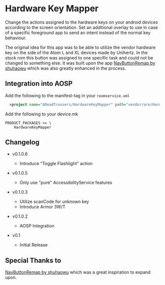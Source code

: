 Hardware Key Mapper
=================================================
Change the actions assigned to the hardware keys on your android devices according to the screen orientation.
Set an additional overlay to use in case of a specific foreground app to send an intent instead of the normal key behaviour.

The original idea for this app was to be able to utilize the vendor hardware key on the side of the Atom L and XL devices made by Unihertz.
In the stock rom this button was assigned to one specific task and could not be changed to something else.
It was built upon the app [NavButtonRemap by shuhaowu](https://github.com/shuhaowu/NavButtonRemap) which was also greatly enhanced in the process.

## Integration into AOSP
Add the following to the manifest-tag in your `roomservice.xml`

```xml
  <project name="ADeadTrousers/HardwareKeyMapper" path="vendor/are/HardwareKeyMapper" remote="github" revision="master" />
```

Add the following to your device.mk

```
PRODUCT_PACKAGES += \
    HardwareKeyMapper
```

## Changelog

* v0.1.0.6
    - Introduce "Toggle Flashlight" action

* v0.1.0.5
    - Only use "pure" AccessibilityService features

* v0.1.0.3
    - Utilize scanCode for unknown key
    - Introduce Armor 3W/T

* v0.1.0.2
    - AOSP Integration

* v0.1
    - Initial Release

## Special Thanks to
[NavButtonRemap by shuhaowu](https://github.com/shuhaowu/NavButtonRemap) which was a great inspiration to expand upon.